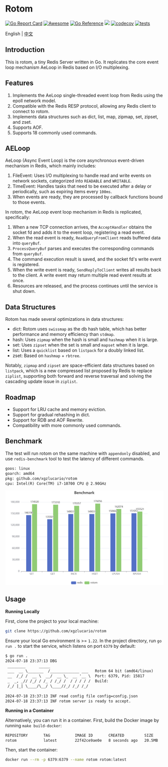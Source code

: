 # Rotom

[![Go Report Card](https://goreportcard.com/badge/github.com/xgzlucario/rotom)](https://goreportcard.com/report/github.com/xgzlucario/rotom) [![Awesome](https://awesome.re/badge.svg)](https://awesome.re) [![Go Reference](https://pkg.go.dev/badge/github.com/xgzlucario/rotom.svg)](https://pkg.go.dev/github.com/xgzlucario/rotom) ![](https://img.shields.io/github/languages/code-size/xgzlucario/rotom.svg) [![codecov](https://codecov.io/gh/xgzlucario/rotom/graph/badge.svg?token=2V0HJ4KO3E)](https://codecov.io/gh/xgzlucario/rotom) [![tests](https://github.com/xgzlucario/rotom/actions/workflows/rotom.yml/badge.svg)](https://github.com/xgzlucario/rotom/actions/workflows/rotom.yml)

English | [中文](README_CN.md)

## Introduction

This is rotom, a tiny Redis Server written in Go. It replicates the core event loop mechanism AeLoop in Redis based on I/O multiplexing.

## Features

1. Implements the AeLoop single-threaded event loop from Redis using the epoll network model.
2. Compatible with the Redis RESP protocol, allowing any Redis client to connect to rotom.
3. Implements data structures such as dict, list, map, zipmap, set, zipset, and zset.
4. Supports AOF.
5. Supports 18 commonly used commands.

## AELoop

AeLoop (Async Event Loop) is the core asynchronous event-driven mechanism in Redis, which mainly includes:

1. FileEvent: Uses I/O multiplexing to handle read and write events on network sockets, categorized into `READABLE` and `WRITABLE`.
2. TimeEvent: Handles tasks that need to be executed after a delay or periodically, such as expiring items every `100ms`.
3. When events are ready, they are processed by callback functions bound to those events.

In rotom, the AeLoop event loop mechanism in Redis is replicated, specifically:

1. When a new TCP connection arrives, the `AcceptHandler` obtains the socket fd and adds it to the event loop, registering a read event.
2. When the read event is ready, `ReadQueryFromClient` reads buffered data into `queryBuf`.
3. `ProcessQueryBuf` parses and executes the corresponding commands from `queryBuf`.
4. The command execution result is saved, and the socket fd's write event is registered.
5. When the write event is ready, `SendReplyToClient` writes all results back to the client. A write event may return multiple read event results at once.
6. Resources are released, and the process continues until the service is shut down.

## Data Structures

Rotom has made several optimizations in data structures:

- dict: Rotom uses `swissmap` as the db hash table, which has better performance and memory efficiency than `stdmap`.
- hash: Uses `zipmap` when the hash is small and `hashmap` when it is large.
- set: Uses `zipset` when the set is small and `mapset` when it is large.
- list: Uses a `quicklist` based on `listpack` for a doubly linked list.
- zset: Based on `hashmap` + `rbtree`.

Notably, `zipmap` and `zipset` are space-efficient data structures based on `listpack`, which is a new compressed list proposed by Redis to replace `ziplist`, supporting both forward and reverse traversal and solving the cascading update issue in `ziplist`.

## Roadmap

- Support for LRU cache and memory eviction.
- Support for gradual rehashing in dict.
- Support for RDB and AOF Rewrite.
- Compatibility with more commonly used commands.

## Benchmark

The test will run rotom on the same machine with `appendonly` disabled, and use `redis-benchmark` tool to test the latency of different commands.

```
goos: linux
goarch: amd64
pkg: github.com/xgzlucario/rotom
cpu: Intel(R) Core(TM) i7-10700 CPU @ 2.90GHz
```

![img](bench.jpg)

## Usage

**Running Locally**

First, clone the project to your local machine:

```bash
git clone https://github.com/xgzlucario/rotom
```

Ensure your local Go environment is >= `1.22`. In the project directory, run `go run .` to start the service, which listens on port `6379` by default:

```
$ go run .
2024-07-18 23:37:13 DBG 
 ________      _____                  
 ___  __ \_______  /_____________ ___   Rotom 64 bit (amd64/linux)
 __  /_/ /  __ \  __/  __ \_  __ '__ \  Port: 6379, Pid: 15817
 _  _, _// /_/ / /_ / /_/ /  / / / / /  Build: 
 /_/ |_| \____/\__/ \____//_/ /_/ /_/

2024-07-18 23:37:13 INF read config file config=config.json
2024-07-18 23:37:13 INF rotom server is ready to accept.
```

**Running in a Container**

Alternatively, you can run it in a container. First, build the Docker image by running `make build-docker`:

```
REPOSITORY       TAG           IMAGE ID       CREATED         SIZE
rotom            latest        22f42ce9ae0e   8 seconds ago   20.5MB
```

Then, start the container:

```bash
docker run --rm -p 6379:6379 --name rotom rotom:latest
```